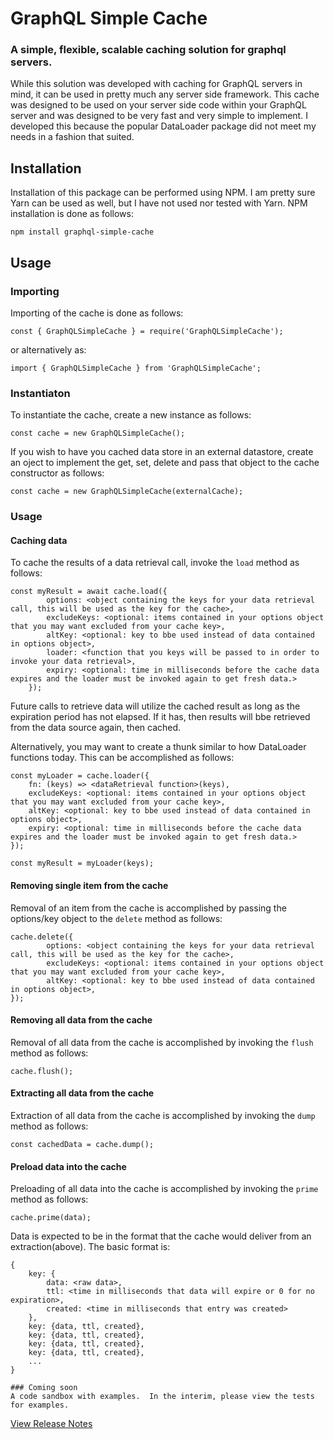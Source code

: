 # GraphQL Simple Cache
### A simple, flexible, scalable caching solution for graphql servers.

While this solution was developed with caching for GraphQL servers in mind, it can be used in pretty much any server side framework.  This cache was designed to be used on your server side code within your GraphQL server and was designed to be very fast and very simple to implement.  I developed this because the popular DataLoader package did not meet my needs in a fashion that suited.

## Installation

Installation of this package can be performed using NPM.  I am pretty sure Yarn can be used as well, but I have not used nor tested with Yarn.  NPM installation is done as follows:
```
npm install graphql-simple-cache
```

## Usage

### Importing

Importing of the cache is done as follows:
```
const { GraphQLSimpleCache } = require('GraphQLSimpleCache');
```
or alternatively as:
```
import { GraphQLSimpleCache } from 'GraphQLSimpleCache';
```

### Instantiaton

To instantiate the cache, create a new instance as follows:
```
const cache = new GraphQLSimpleCache();
```
If you wish to have you cached data store in an external datastore, create an oject to implement the get, set, delete and pass that object to the cache constructor as follows:
```
const cache = new GraphQLSimpleCache(externalCache);
```

### Usage

#### Caching data
To cache the results of a data retrieval call, invoke the `load` method as follows:
```
const myResult = await cache.load({
        options: <object containing the keys for your data retrieval call, this will be used as the key for the cache>,
        excludeKeys: <optional: items contained in your options object that you may want excluded from your cache key>,
        altKey: <optional: key to bbe used instead of data contained in options object>,
        loader: <function that you keys will be passed to in order to invoke your data retrieval>,
        expiry: <optional: time in milliseconds before the cache data expires and the loader must be invoked again to get fresh data.>
    });
```
Future calls to retrieve data will utilize the cached result as long as the expiration period has not elapsed.  If it has, then results will bbe retrieved from the data source again, then cached.

Alternatively, you may want to create a thunk similar to how DataLoader functions today.  This can be accomplished as follows:
```
const myLoader = cache.loader({
    fn: (keys) => <dataRetrieval function>(keys),
    excludeKeys: <optional: items contained in your options object that you may want excluded from your cache key>,
    altKey: <optional: key to bbe used instead of data contained in options object>,
    expiry: <optional: time in milliseconds before the cache data expires and the loader must be invoked again to get fresh data.>
});

const myResult = myLoader(keys);
```

#### Removing single item from the cache
Removal of an item from the cache is accomplished by passing the options/key object to the `delete` method as follows:
```
cache.delete({
        options: <object containing the keys for your data retrieval call, this will be used as the key for the cache>,
        excludeKeys: <optional: items contained in your options object that you may want excluded from your cache key>,
        altKey: <optional: key to bbe used instead of data contained in options object>,
});
```

#### Removing all data from the cache
Removal of all data from the cache is accomplished by invoking the `flush` method as follows:
```
cache.flush();
```

#### Extracting all data from the cache
Extraction of all data from the cache is accomplished by invoking the `dump` method as follows:
```
const cachedData = cache.dump();
```

#### Preload data into the cache
Preloading of all data into the cache is accomplished by invoking the `prime` method as follows:
```
cache.prime(data);
```
Data is expected to be in the format that the cache would deliver from an extraction(above).  The basic format is:
```
{
    key: { 
        data: <raw data>, 
        ttl: <time in milliseconds that data will expire or 0 for no expiration>, 
        created: <time in milliseconds that entry was created>
    },
    key: {data, ttl, created},
    key: {data, ttl, created},
    key: {data, ttl, created},
    key: {data, ttl, created},
    ...
}

### Coming soon
A code sandbox with examples.  In the interim, please view the tests for examples.
```
[View Release Notes](CHANGELOG.md)
